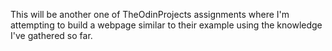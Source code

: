 This will be another one of TheOdinProjects assignments where I'm attempting to build a webpage similar to their example using the knowledge I've gathered so far.